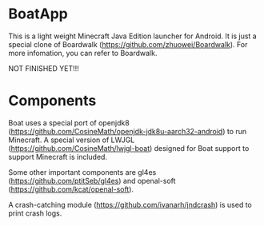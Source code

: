 # BoatApp

This is a light weight Minecraft Java Edition launcher for Android. It is just a special clone of Boardwalk (https://github.com/zhuowei/Boardwalk). For more infomation, you can refer to Boardwalk.

NOT FINISHED YET!!!

# Components
Boat uses a special port of openjdk8 (https://github.com/CosineMath/openjdk-jdk8u-aarch32-android) to run Minecraft. A special version of LWJGL (https://github.com/CosineMath/lwjgl-boat) designed for Boat support to support Minecraft is included.

Some other important components are gl4es (https://github.com/ptitSeb/gl4es) and openal-soft (https://github.com/kcat/openal-soft).

A crash-catching module (https://github.com/ivanarh/jndcrash) is used to print crash logs.
